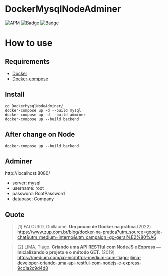 # DockerMysqlNodeAdminer

![APM](https://img.shields.io/apm/l/vim-mode?color=green&label=license&logo=mit&logoColor=mit&style=for-the-badge&logo=appveyor)
![Badge](https://img.shields.io/static/v1?label=javascript&message=tools&color=red&flat&logo=PYTHON&style=for-the-badge&logo=appveyor)
![Badge](https://img.shields.io/static/v1?label=node.js&message=framework&color=yellowgreen&flat&logo=PYTHON&style=for-the-badge&logo=appveyor)

# How to use

## Requirements

- [Docker](https://www.docker.com/)
- [Docker-compose](https://docs.docker.com/compose/install/)

## Install
``` 
cd DockerMysqlNodeAdminer/
docker-compose up -d --build mysql
docker-compose up -d --build adminer
docker-compose up --build backend
```

## After change on Node
``` 
docker-compose up --build backend
```

## Adminer
http://localhost:8080/

- server: mysql
- username: root
- password: RootPassword
- database: Company

## Quote

> [1] FALOURD, Guillaume. **Um pouco de Docker na prática**.(2022) https://www.zup.com.br/blog/docker-na-pratica?utm_source=google-chat&utm_medium=interno&utm_campaign=gc-geral%E2%80%A6

> [2] LIMA, Tiago. **Criando uma API RESTful com NodeJS e Express — Inicializando o projeto e o método GET**. (2019) https://medium.com/xp-inc/https-medium-com-tiago-jlima-developer-criando-uma-api-restful-com-nodejs-e-express-9cc1a2c9d4d8